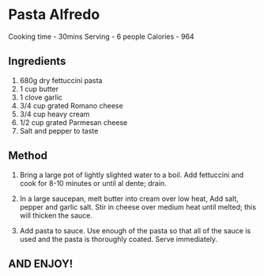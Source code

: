 # Pasta Alfredo

Cooking time - 30mins
Serving - 6 people
Calories - 964

## Ingredients

1. 680g dry fettuccini pasta 
2. 1 cup butter
3. 1 clove garlic
4. 3/4 cup grated Romano cheese
5. 3/4 cup heavy cream
6. 1/2 cup grated Parmesan cheese
7. Salt and pepper to taste

## Method

1. Bring a large pot of lightly slighted water to a boil. Add fettuccini and cook for 8-10 minutes or until al dente; drain.

2. In a large saucepan, melt butter into cream over low heat, Add salt, pepper and garlic salt. Stir in cheese over medium heat until melted; this will thicken the sauce.

3. Add pasta to sauce. Use enough of the pasta so that all of the sauce is used and the pasta is thoroughly coated. Serve immediately.  

## AND ENJOY!

